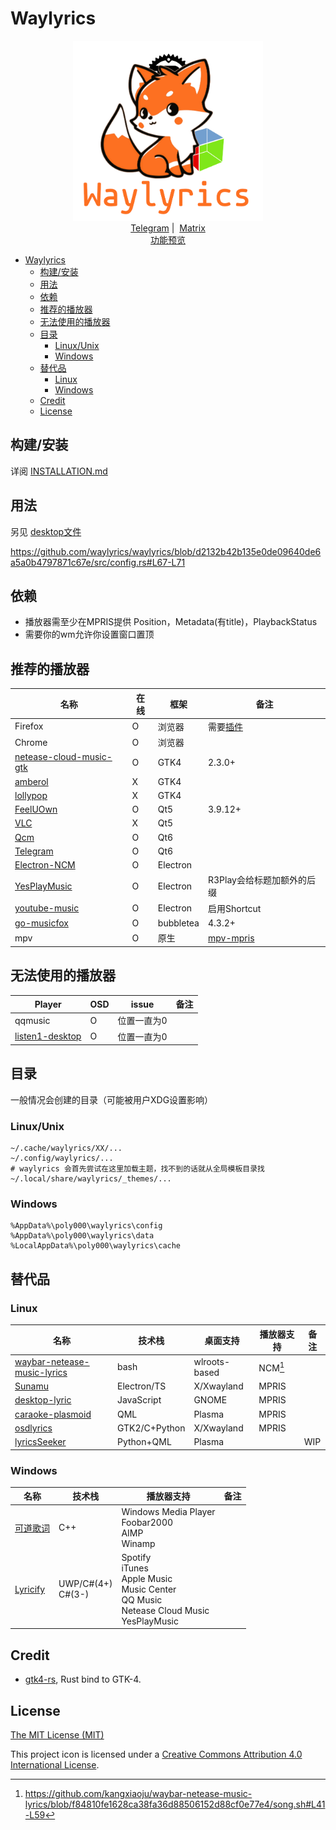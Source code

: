 # Waylyrics

<p align="center">
  <img src="img/waylyrics.png" style="height: 30vw"></img>
  <br />
  <a href="https://t.me/+FWgnE0GRDYZhNjc1">Telegram</a>&nbsp;|&nbsp;
  <a href="https://matrix.to/#/#waylyrics_x:catgirl.cloud">Matrix</a>
  <br />
  <a href="https://www.bilibili.com/video/BV1ap421R7nD" target="blank">功能预览</a>
</p>

- [Waylyrics](#waylyrics)
  - [构建/安装](#构建安装)
  - [用法](#用法)
  - [依赖](#依赖)
  - [推荐的播放器](#推荐的播放器)
  - [无法使用的播放器](#无法使用的播放器)
  - [目录](#目录)
    - [Linux/Unix](#linuxunix)
    - [Windows](#windows)
  - [替代品](#替代品)
    - [Linux](#linux)
    - [Windows](#windows-1)
  - [Credit](#credit)
  - [License](#license)

## 构建/安装

详阅 [INSTALLATION.md](doc/INSTALLATION.md)

## 用法

另见 [desktop文件](io.poly000.waylyrics.desktop)

https://github.com/waylyrics/waylyrics/blob/d2132b42b135e0de09640de6a5a0b4797871c67e/src/config.rs#L67-L71

## 依赖

- 播放器需至少在MPRIS提供 Position，Metadata(有title)，PlaybackStatus
- 需要你的wm允许你设置窗口置顶

## 推荐的播放器

[插件]: https://addons.mozilla.org/en-US/firefox/addon/plasma-integration/
[netease-cloud-music-gtk]: https://github.com/gmg137/netease-cloud-music-gtk
[amberol]: https://gitlab.gnome.org/World/amberol
[lollypop]: https://github.com/hamonikr/lollypop

[FeelUOwn]: https://github.com/feeluown/FeelUOwn/
[Qcm]: https://github.com/hypengw/Qcm
[Telegram]: https://t.me/Music163Bot
[VLC]: https://www.videolan.org

[Electron-NCM]: https://github.com/Rocket1184/electron-netease-cloud-music
[YesPlayMusic]: https://github.com/qier222/YesPlayMusic
[youtube-music]: https://github.com/th-ch/youtube-music
[go-musicfox]: https://github.com/go-musicfox/go-musicfox
[fb7e486]: https://github.com/go-musicfox/go-musicfox/commit/fb7e4865a39c9537f3868d62dae7c8690a9ca8c4

[mpv-mpris]: https://github.com/hoyon/mpv-mpris

| 名称                      | 在线 | 框架      | 备注                       |
| ------------------------- | ---- | --------- | -------------------------- |
| Firefox                   | O    | 浏览器    | 需要[插件]                 |
| Chrome                    | O    | 浏览器    |                            |
| [netease-cloud-music-gtk] | O    | GTK4      | 2.3.0+                     |
| [amberol]                 | X    | GTK4      |                            |
| [lollypop]                | X    | GTK4      |                            |
| [FeelUOwn]                | O    | Qt5       | 3.9.12+                    |
| [VLC]                     | X    | Qt5       |                            |
| [Qcm]                     | O    | Qt6       |                            |
| [Telegram]                | O    | Qt6       |                            |
| [Electron-NCM]            | O    | Electron  |                            |
| [YesPlayMusic]            | O    | Electron  | R3Play会给标题加额外的后缀 |
| [youtube-music]           | O    | Electron  | 启用Shortcut               |
| [go-musicfox]             | O    | bubbletea | 4.3.2+                     |
| mpv                       | O    | 原生      | [mpv-mpris]                |

## 无法使用的播放器

[listen1-desktop]: https://github.com/listen1/listen1_desktop

| Player            | OSD | issue       | 备注 |
| ----------------- | --- | ----------- | ---- |
| qqmusic           | O   | 位置一直为0 |      |
| [listen1-desktop] | O   | 位置一直为0 |      |

## 目录

一般情况会创建的目录（可能被用户XDG设置影响）

### Linux/Unix

```
~/.cache/waylyrics/XX/...
~/.config/waylyrics/...
# waylyrics 会首先尝试在这里加载主题，找不到的话就从全局模板目录找
~/.local/share/waylyrics/_themes/...
```

### Windows

```
%AppData%\poly000\waylyrics\config
%AppData%\poly000\waylyrics\data
%LocalAppData%\poly000\waylyrics\cache
```

## 替代品

[waybar-netease-music-lyrics]: https://github.com/kangxiaoju/waybar-netease-music-lyrics
[Sunamu]: https://github.com/NyaomiDEV/Sunamu
[lyricsSeeker]: https://github.com/BruceZhang1993/LyricsSeeker
[caraoke-plasmoid]: https://github.com/Copay/caraoke-plasmoid
[desktop-lyric]: https://github.com/tuberry/desktop-lyric
[可道歌词]: https://www.autolyric.com/
[Lyricify]: https://github.com/WXRIW/Lyricify-App
[osdlyrics]: https://github.com/osdlyrics/osdlyrics

### Linux

| 名称                          | 技术栈        | 桌面支持      | 播放器支持 | 备注 |
| ----------------------------- | ------------- | ------------- | ---------- | ---- |
| [waybar-netease-music-lyrics] | bash          | wlroots-based | NCM[^0]    |      |
| [Sunamu]                      | Electron/TS   | X/Xwayland    | MPRIS      |      |
| [desktop-lyric]               | JavaScript    | GNOME         | MPRIS      |      |
| [caraoke-plasmoid]            | QML           | Plasma        | MPRIS      |      |
| [osdlyrics]                   | GTK2/C+Python | X/Xwayland    | MPRIS      |      |
| [lyricsSeeker]                | Python+QML    | Plasma        |            | WIP  |

[^0]: https://github.com/kangxiaoju/waybar-netease-music-lyrics/blob/f84810fe1628ca38fa36d88506152d88cf0e77e4/song.sh#L41-L59

### Windows

| 名称       | 技术栈               | 播放器支持                                                                                          | 备注 |
| ---------- | -------------------- | --------------------------------------------------------------------------------------------------- | ---- |
| [可道歌词] | C++                  | Windows Media Player<br>Foobar2000<br>AIMP<br>Winamp                                                |      |
| [Lyricify] | UWP/C#(4+)<br>C#(3-) | Spotify<br>iTunes<br>Apple Music<br>Music Center<br>QQ Music<br>Netease Cloud Music<br>YesPlayMusic |      |

## Credit

[gtk4-rs]: https://github.com/gtk-rs/gtk4-rs

- [gtk4-rs], Rust bind to GTK-4.


## License

[The MIT License (MIT)](https://raw.githubusercontent.com/waylyrics/waylyrics/master/LICENSE)

This project icon is licensed under a [Creative Commons Attribution 4.0 International License](https://creativecommons.org/licenses/by/4.0/).
